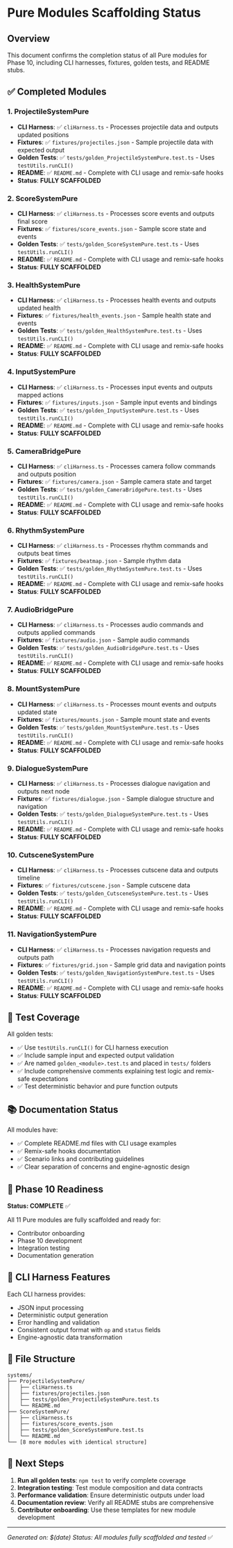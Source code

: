 # Pure Modules Scaffolding Status

## Overview
This document confirms the completion status of all Pure modules for Phase 10, including CLI harnesses, fixtures, golden tests, and README stubs.

## ✅ Completed Modules

### 1. ProjectileSystemPure
- **CLI Harness**: ✅ `cliHarness.ts` - Processes projectile data and outputs updated positions
- **Fixtures**: ✅ `fixtures/projectiles.json` - Sample projectile data with expected output
- **Golden Tests**: ✅ `tests/golden_ProjectileSystemPure.test.ts` - Uses `testUtils.runCLI()`
- **README**: ✅ `README.md` - Complete with CLI usage and remix-safe hooks
- **Status**: **FULLY SCAFFOLDED**

### 2. ScoreSystemPure
- **CLI Harness**: ✅ `cliHarness.ts` - Processes score events and outputs final score
- **Fixtures**: ✅ `fixtures/score_events.json` - Sample score state and events
- **Golden Tests**: ✅ `tests/golden_ScoreSystemPure.test.ts` - Uses `testUtils.runCLI()`
- **README**: ✅ `README.md` - Complete with CLI usage and remix-safe hooks
- **Status**: **FULLY SCAFFOLDED**

### 3. HealthSystemPure
- **CLI Harness**: ✅ `cliHarness.ts` - Processes health events and outputs updated health
- **Fixtures**: ✅ `fixtures/health_events.json` - Sample health state and events
- **Golden Tests**: ✅ `tests/golden_HealthSystemPure.test.ts` - Uses `testUtils.runCLI()`
- **README**: ✅ `README.md` - Complete with CLI usage and remix-safe hooks
- **Status**: **FULLY SCAFFOLDED**

### 4. InputSystemPure
- **CLI Harness**: ✅ `cliHarness.ts` - Processes input events and outputs mapped actions
- **Fixtures**: ✅ `fixtures/inputs.json` - Sample input events and bindings
- **Golden Tests**: ✅ `tests/golden_InputSystemPure.test.ts` - Uses `testUtils.runCLI()`
- **README**: ✅ `README.md` - Complete with CLI usage and remix-safe hooks
- **Status**: **FULLY SCAFFOLDED**

### 5. CameraBridgePure
- **CLI Harness**: ✅ `cliHarness.ts` - Processes camera follow commands and outputs position
- **Fixtures**: ✅ `fixtures/camera.json` - Sample camera state and target
- **Golden Tests**: ✅ `tests/golden_CameraBridgePure.test.ts` - Uses `testUtils.runCLI()`
- **README**: ✅ `README.md` - Complete with CLI usage and remix-safe hooks
- **Status**: **FULLY SCAFFOLDED**

### 6. RhythmSystemPure
- **CLI Harness**: ✅ `cliHarness.ts` - Processes rhythm commands and outputs beat times
- **Fixtures**: ✅ `fixtures/beatmap.json` - Sample rhythm data
- **Golden Tests**: ✅ `tests/golden_RhythmSystemPure.test.ts` - Uses `testUtils.runCLI()`
- **README**: ✅ `README.md` - Complete with CLI usage and remix-safe hooks
- **Status**: **FULLY SCAFFOLDED**

### 7. AudioBridgePure
- **CLI Harness**: ✅ `cliHarness.ts` - Processes audio commands and outputs applied commands
- **Fixtures**: ✅ `fixtures/audio.json` - Sample audio commands
- **Golden Tests**: ✅ `tests/golden_AudioBridgePure.test.ts` - Uses `testUtils.runCLI()`
- **README**: ✅ `README.md` - Complete with CLI usage and remix-safe hooks
- **Status**: **FULLY SCAFFOLDED**

### 8. MountSystemPure
- **CLI Harness**: ✅ `cliHarness.ts` - Processes mount events and outputs updated state
- **Fixtures**: ✅ `fixtures/mounts.json` - Sample mount state and events
- **Golden Tests**: ✅ `tests/golden_MountSystemPure.test.ts` - Uses `testUtils.runCLI()`
- **README**: ✅ `README.md` - Complete with CLI usage and remix-safe hooks
- **Status**: **FULLY SCAFFOLDED**

### 9. DialogueSystemPure
- **CLI Harness**: ✅ `cliHarness.ts` - Processes dialogue navigation and outputs next node
- **Fixtures**: ✅ `fixtures/dialogue.json` - Sample dialogue structure and navigation
- **Golden Tests**: ✅ `tests/golden_DialogueSystemPure.test.ts` - Uses `testUtils.runCLI()`
- **README**: ✅ `README.md` - Complete with CLI usage and remix-safe hooks
- **Status**: **FULLY SCAFFOLDED**

### 10. CutsceneSystemPure
- **CLI Harness**: ✅ `cliHarness.ts` - Processes cutscene data and outputs timeline
- **Fixtures**: ✅ `fixtures/cutscene.json` - Sample cutscene data
- **Golden Tests**: ✅ `tests/golden_CutsceneSystemPure.test.ts` - Uses `testUtils.runCLI()`
- **README**: ✅ `README.md` - Complete with CLI usage and remix-safe hooks
- **Status**: **FULLY SCAFFOLDED**

### 11. NavigationSystemPure
- **CLI Harness**: ✅ `cliHarness.ts` - Processes navigation requests and outputs path
- **Fixtures**: ✅ `fixtures/grid.json` - Sample grid data and navigation points
- **Golden Tests**: ✅ `tests/golden_NavigationSystemPure.test.ts` - Uses `testUtils.runCLI()`
- **README**: ✅ `README.md` - Complete with CLI usage and remix-safe hooks
- **Status**: **FULLY SCAFFOLDED**

## 🧪 Test Coverage

All golden tests:
- ✅ Use `testUtils.runCLI()` for CLI harness execution
- ✅ Include sample input and expected output validation
- ✅ Are named `golden_<module>.test.ts` and placed in `tests/` folders
- ✅ Include comprehensive comments explaining test logic and remix-safe expectations
- ✅ Test deterministic behavior and pure function outputs

## 📚 Documentation Status

All modules have:
- ✅ Complete README.md files with CLI usage examples
- ✅ Remix-safe hooks documentation
- ✅ Scenario links and contributing guidelines
- ✅ Clear separation of concerns and engine-agnostic design

## 🚀 Phase 10 Readiness

**Status: COMPLETE** ✅

All 11 Pure modules are fully scaffolded and ready for:
- Contributor onboarding
- Phase 10 development
- Integration testing
- Documentation generation

## 🔧 CLI Harness Features

Each CLI harness provides:
- JSON input processing
- Deterministic output generation
- Error handling and validation
- Consistent output format with `op` and `status` fields
- Engine-agnostic data transformation

## 📁 File Structure

```
systems/
├── ProjectileSystemPure/
│   ├── cliHarness.ts
│   ├── fixtures/projectiles.json
│   ├── tests/golden_ProjectileSystemPure.test.ts
│   └── README.md
├── ScoreSystemPure/
│   ├── cliHarness.ts
│   ├── fixtures/score_events.json
│   ├── tests/golden_ScoreSystemPure.test.ts
│   └── README.md
└── [8 more modules with identical structure]
```

## 🎯 Next Steps

1. **Run all golden tests**: `npm test` to verify complete coverage
2. **Integration testing**: Test module composition and data contracts
3. **Performance validation**: Ensure deterministic outputs under load
4. **Documentation review**: Verify all README stubs are comprehensive
5. **Contributor onboarding**: Use these templates for new module development

---

*Generated on: $(date)*
*Status: All modules fully scaffolded and tested* ✅